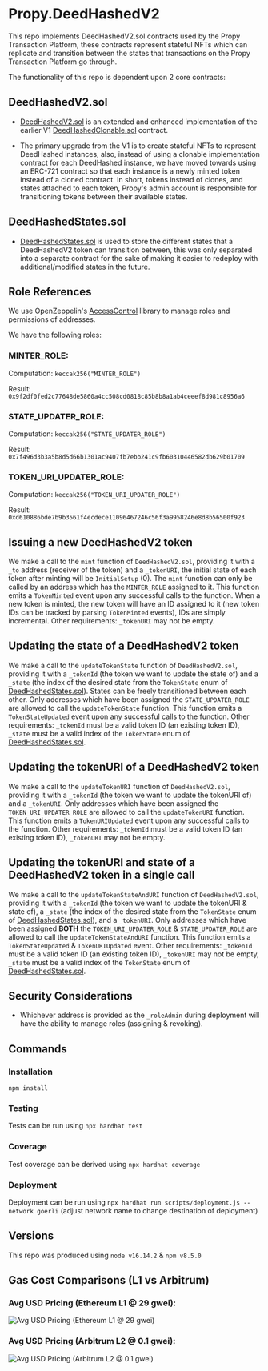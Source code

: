 # Propy.DeedHashedV2

This repo implements DeedHashedV2.sol contracts used by the Propy Transaction Platform, these contracts represent stateful NFTs which can replicate and transition between the states that transactions on the Propy Transaction Platform go through.

The functionality of this repo is dependent upon 2 core contracts:

## DeedHashedV2.sol

- [DeedHashedV2.sol](https://github.com/Propy/Propy.DeedHashedV2/blob/main/contracts/DeedHashedV2.sol) is an extended and enhanced implementation of the earlier V1 [DeedHashedClonable.sol](https://github.com/Propy/Propy.DeedHashed.CloneFactory/blob/main/contracts/DeedHashedClonable.sol) contract.

- The primary upgrade from the V1 is to create stateful NFTs to represent DeedHashed instances, also, instead of using a clonable implementation contract for each DeedHashed instance, we have moved towards using an ERC-721 contract so that each instance is a newly minted token instead of a cloned contract. In short, tokens instead of clones, and states attached to each token, Propy's admin account is responsible for transitioning tokens between their available states.

## DeedHashedStates.sol

- [DeedHashedStates.sol](https://github.com/Propy/Propy.DeedHashedV2/blob/main/contracts/DeedHashedStates.sol) is used to store the different states that a DeedHashedV2 token can transition between, this was only separated into a separate contract for the sake of making it easier to redeploy with additional/modified states in the future.

## Role References

We use OpenZeppelin's [AccessControl](https://docs.openzeppelin.com/contracts/4.x/access-control) library to manage roles and permissions of addresses.

We have the following roles:

### **MINTER_ROLE**:

Computation: `keccak256("MINTER_ROLE")`

Result: `0x9f2df0fed2c77648de5860a4cc508cd0818c85b8b8a1ab4ceeef8d981c8956a6`

### **STATE_UPDATER_ROLE**:

Computation: `keccak256("STATE_UPDATER_ROLE")`

Result: `0x7f496d3b3a5b8d5d66b1301ac9407fb7ebb241c9fb60310446582db629b01709`

### **TOKEN_URI_UPDATER_ROLE**:

Computation: `keccak256("TOKEN_URI_UPDATER_ROLE")`

Result: `0xd610886bde7b9b3561f4ecdece11096467246c56f3a9958246e8d8b56500f923`

## Issuing a new DeedHashedV2 token

We make a call to the `mint` function of `DeedHashedV2.sol`, providing it with a `_to` address (receiver of the token) and a `_tokenURI`, the initial state of each token after minting will be `InitialSetup` (0). The `mint` function can only be called by an address which has the `MINTER_ROLE` assigned to it. This function emits a `TokenMinted` event upon any successful calls to the function. When a new token is minted, the new token will have an ID assigned to it (new token IDs can be tracked by parsing `TokenMinted` events), IDs are simply incremental. Other requirements: `_tokenURI` may not be empty.

## Updating the state of a DeedHashedV2 token

We make a call to the `updateTokenState` function of `DeedHashedV2.sol`, providing it with a `_tokenId` (the token we want to update the state of) and a `_state` (the index of the desired state from the `TokenState` enum of [DeedHashedStates.sol](https://github.com/Propy/Propy.DeedHashedV2/blob/main/contracts/DeedHashedStates.sol)). States can be freely transitioned between each other. Only addresses which have been assigned the `STATE_UPDATER_ROLE` are allowed to call the `updateTokenState` function. This function emits a `TokenStateUpdated` event upon any successful calls to the function. Other requirements: `_tokenId` must be a valid token ID (an existing token ID), `_state` must be a valid index of the `TokenState` enum of [DeedHashedStates.sol](https://github.com/Propy/Propy.DeedHashedV2/blob/main/contracts/DeedHashedStates.sol).

## Updating the tokenURI of a DeedHashedV2 token

We make a call to the `updateTokenURI` function of `DeedHashedV2.sol`, providing it with a `_tokenId` (the token we want to update the tokenURI of) and a `_tokenURI`. Only addresses which have been assigned the `TOKEN_URI_UPDATER_ROLE` are allowed to call the `updateTokenURI` function. This function emits a `TokenURIUpdated` event upon any successful calls to the function. Other requirements: `_tokenId` must be a valid token ID (an existing token ID), `_tokenURI` may not be empty.

## Updating the tokenURI and state of a DeedHashedV2 token in a single call

We make a call to the `updateTokenStateAndURI` function of `DeedHashedV2.sol`, providing it with a `_tokenId` (the token we want to update the tokenURI & state of), a `_state` (the index of the desired state from the `TokenState` enum of [DeedHashedStates.sol](https://github.com/Propy/Propy.DeedHashedV2/blob/main/contracts/DeedHashedStates.sol)), and a `_tokenURI`. Only addresses which have been assigned **BOTH** the `TOKEN_URI_UPDATER_ROLE` & `STATE_UPDATER_ROLE` are allowed to call the `updateTokenStateAndURI` function. This function emits a `TokenStateUpdated` & `TokenURIUpdated` event. Other requirements: `_tokenId` must be a valid token ID (an existing token ID), `_tokenURI` may not be empty, `_state` must be a valid index of the `TokenState` enum of [DeedHashedStates.sol](https://github.com/Propy/Propy.DeedHashedV2/blob/main/contracts/DeedHashedStates.sol).

## Security Considerations

- Whichever address is provided as the `_roleAdmin` during deployment will have the ability to manage roles (assigning & revoking).

## Commands

### Installation

`npm install`

### Testing

Tests can be run using `npx hardhat test`

### Coverage

Test coverage can be derived using `npx hardhat coverage`

### Deployment

Deployment can be run using `npx hardhat run scripts/deployment.js --network goerli` (adjust network name to change destination of deployment)

## Versions

This repo was produced using `node v16.14.2` & `npm v8.5.0`

## Gas Cost Comparisons (L1 vs Arbitrum)

### Avg USD Pricing (Ethereum L1 @ 29 gwei):

![Avg USD Pricing (Ethereum L1 @ 29 gwei)](https://vagabond-public-storage.s3.eu-west-2.amazonaws.com/Screenshot+2023-04-14+at+14.46.49.png)

### Avg USD Pricing (Arbitrum L2 @ 0.1 gwei):

![Avg USD Pricing (Arbitrum L2 @ 0.1 gwei)](https://vagabond-public-storage.s3.eu-west-2.amazonaws.com/Screenshot+2023-04-14+at+14.47.02.png)
